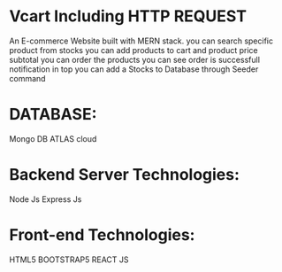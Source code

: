 # Vcart Including HTTP REQUEST
An E-commerce Website built with MERN stack.
you can search specific product from stocks
you can add products to cart and product price subtotal
you can order the products
you can see  order is successfull notification in top 
you can add a Stocks to Database through Seeder command

# DATABASE:
Mongo DB ATLAS cloud

# Backend Server Technologies:
Node Js
Express Js

# Front-end Technologies:
HTML5
BOOTSTRAP5
REACT JS







